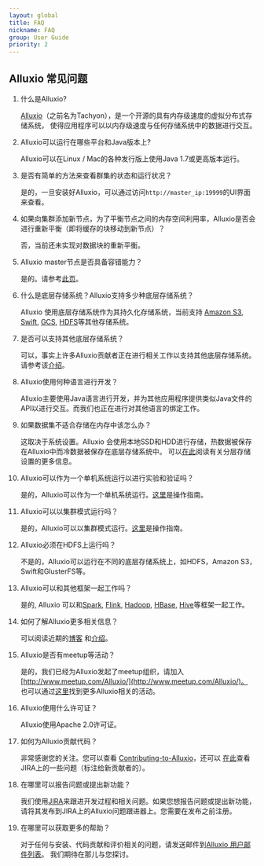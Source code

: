 ```yaml
---
layout: global
title: FAQ
nickname: FAQ
group: User Guide
priority: 2
---
```


## Alluxio 常见问题

1. 什么是Alluxio?

   [Alluxio](http://www.alluxio.org/)（之前名为Tachyon），是一个开源的具有内存级速度的虚拟分布式存储系统，
   使得应用程序可以以内存级速度与任何存储系统中的数据进行交互。

2. Alluxio可以运行在哪些平台和Java版本上?

   Alluxio可以在Linux / Mac的各种发行版上使用Java 1.7或更高版本运行。

3. 是否有简单的方法来查看群集的状态和运行状况？
  
   是的，一旦安装好Alluxio，可以通过访问`http://master_ip:19999`的UI界面来查看。

4. 如果向集群添加新节点，为了平衡节点之间的内存空间利用率，Alluxio是否会进行重新平衡（即将缓存的块移动到新节点）？

   否，当前还未实现对数据块的重新平衡。
   
5. Alluxio master节点是否具备容错能力？

   是的。请参考[此页](Running-Alluxio-Fault-Tolerant.html)。

6. 什么是底层存储系统？Alluxio支持多少种底层存储系统？

   Alluxio 使用底层存储系统作为其持久化存储系统，当前支持 [Amazon S3](Configuring-Alluxio-with-S3.html), 
   [Swift](Configuring-Alluxio-with-Swift.html), [GCS](Configuring-Alluxio-with-GCS.html), [HDFS](Configuring-Alluxio-with-HDFS.html)等其他存储系统。

7. 是否可以支持其他底层存储系统？

   可以，事实上许多Alluxio贡献者正在进行相关工作以支持其他底层存储系统。请参考该[介绍](Integrating-Under-Storage-Systems.html)。
   
8. Alluxio使用何种语言进行开发？
   
   Alluxio主要使用Java语言进行开发，并为其他应用程序提供类似Java文件的API以进行交互。而我们也正在进行对其他语言的绑定工作。

9. 如果数据集不适合存储在内存中该怎么办？

   这取决于系统设置。Alluxio 会使用本地SSD和HDD进行存储，热数据被保存在Alluxio中而冷数据被保存在底层存储系统中。
   可以[在此](Tiered-Storage-on-Alluxio.html)阅读有关分层存储设置的更多信息。
   
10. Alluxio可以作为一个单机系统运行以进行实验和验证吗？

    是的，Alluxio可以作为一个单机系统运行。[这里](Running-Alluxio-Locally.html)是操作指南。

11. Alluxio可以以集群模式运行吗？

    是的，Alluxio可以以集群模式运行。[这里](Running-Alluxio-on-a-Cluster.html)是操作指南。

12. Alluxio必须在HDFS上运行吗？

    不是的，Alluxio可以运行在不同的底层存储系统上，如HDFS，Amazon S3，Swift和GlusterFS等。

13. Alluxio可以和其他框架一起工作吗？

    是的, Alluxio 可以和[Spark](Running-Spark-on-Alluxio.html), [Flink](Running-Flink-on-Alluxio.html), [Hadoop](Running-Hadoop-MapReduce-on-Alluxio.html),
      [HBase](Running-HBase-on-Alluxio.html), [Hive](Running-Hive-with-Alluxio.html)等框架一起工作。

14. 如何了解Alluxio更多相关信息？

    可以阅读近期的[博客](/resources/posts) 和[介绍](/resources/presentations)。

15. Alluxio是否有meetup等活动？
   
    是的，我们已经为Alluxio发起了meetup组织，请加入[http://www.meetup.com/Alluxio/](http://www.meetup.com/Alluxio/)。
    也可以通过[这里](/resources/events)找到更多Alluxio相关的活动。

16. Alluxio使用什么许可证？

    Alluxio使用Apache 2.0许可证。

17. 如何为Alluxio贡献代码？

    非常感谢您的关注。您可以查看 [Contributing-to-Alluxio](/contribute)，还可以
    [在此](https://alluxio.atlassian.net/browse/ALLUXIO-2532?jql=project%20%3D%20ALLUXIO%20AND%20status%20%3D%20Open%20AND%20labels%20%3D%20NewContributor%20AND%20assignee%20in%20(EMPTY))查看JIRA上的一些问题（标注给新贡献者的）。

18. 在哪里可以报告问题或提出新功能？

    我们使用[JIRA](https://alluxio.atlassian.net/projects/ALLUXIO)来跟进开发过程和相关问题。如果您想报告问题或提出新功能，请将其发布到JIRA上的Alluxio问题跟进器上。您需要在发布之前注册。

19. 在哪里可以获取更多的帮助？

    对于任何与安装、代码贡献和评价相关的问题，请发送邮件到[Alluxio 用户邮件列表](https://groups.google.com/forum/?fromgroups#!forum/alluxio-users)。
    我们期待在那儿与您探讨。
